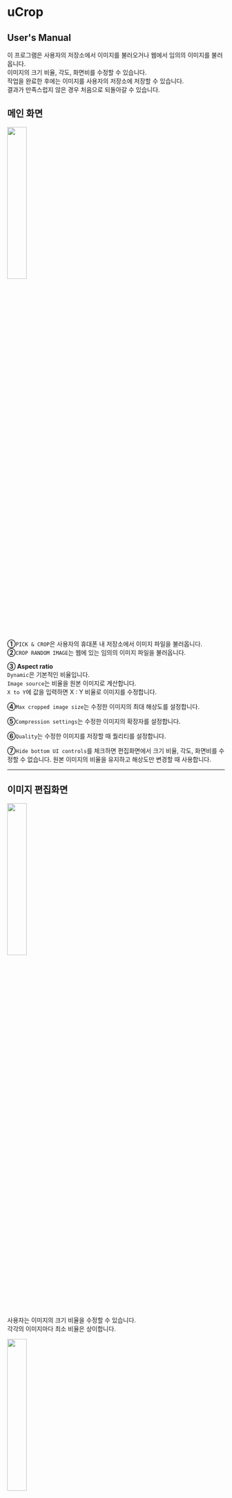 uCrop
=============
User's Manual
-------------
이 프로그램은 사용자의 저장소에서 이미지를 불러오거나 웹에서 임의의 이미지를 불러옵니다.  
이미지의 크기 비율, 각도, 화면비를 수정할 수 있습니다.  
작업을 완료한 후에는 이미지를 사용자의 저장소에 저장할 수 있습니다.  
결과가 만족스럽지 않은 경우 처음으로 되돌아갈 수 있습니다.  

## 메인 화면  
<img src="https://github.com/ReDvGaMe/chosun_OSSW_devsign/blob/master/image/uCrop_main.png?raw=true" width="30%">

**①**`PICK & CROP`은 사용자의 휴대폰 내 저장소에서 이미지 파일을 불러옵니다.  
**②**`CROP RANDOM IMAGE`는 웹에 있는 임의의 이미지 파일을 불러옵니다.  

**③ Aspect ratio**  
`Dynamic`은 기본적인 비율입니다.  
`Image source`는 비율을 원본 이미지로 계산합니다.  
`X to Y`에 값을 입력하면 X : Y 비율로 이미지를 수정합니다.  

**④**`Max cropped image size`는 수정한 이미지의 최대 해상도를 설정합니다.  

**⑤**`Compression settings`는 수정한 이미지의 확장자를 설정합니다.  

**⑥**`Quality`는 수정한 이미지를 저장할 때 퀄리티를 설정합니다.

**⑦**`Hide bottom UI controls`를 체크하면 편집화면에서 크기 비율, 각도, 화면비를 수정할 수 없습니다. 원본 이미지의 비율을 유지하고 해상도만 변경할 때 사용합니다.  
- - -

## 이미지 편집화면
<img src="https://github.com/ReDvGaMe/chosun_OSSW_devsign/blob/mater/image/zoom.gif?raw=true" width="30%">  

사용자는 이미지의 크기 비율을 수정할 수 있습니다.  
각각의 이미지마다 최소 비율은 상이합니다.  

<img src="https://github.com/ReDvGaMe/chosun_OSSW_devsign/blob/master/image/rotation.gif?raw=true" width="30%">  

사용자는 이미지의 각도를 수정할 수 있습니다.  
화면 우측의 버튼을 터치하면 우측으로 90도 회전합니다.  
하단의 바에서 미세하게 조정할 수 있습니다.  
좌측의 X 버튼을 터치하면 최초의 상태로 되돌아갑니다.  

<img src="https://github.com/ReDvGaMe/chosun_OSSW_devsign/blob/master/image/crop.gif?raw=true" width="30%"> 

사용자는 이미지의 화면비를 수정할 수 있습니다.  
화면비는 1:1, 3:4, ORIGINAL(원본), 3:2, 16:9가 있습니다.  

<img src="https://github.com/ReDvGaMe/chosun_OSSW_devsign/blob/master/image/square_30to50.PNG?raw=true" width="30%">  

메인 화면의 Aspect ratio 영역에서 Square을 선택할 경우 화면 크기 비율과 각도만 수정이 가능합니다.  


- - -

## 결과 화면
<img src="https://github.com/ReDvGaMe/chosun_OSSW_devsign/blob/master/image/result.PNG?raw=true" width="30%">

사용자 임의대로 화면 상단 우측의 체크 표시를 터치하면 결과 화면이 나옵니다.  
편집이 완료되었으면 다운로드를 할 수 있고, 되돌아 갈 경우 메인 화면이 나옵니다.
